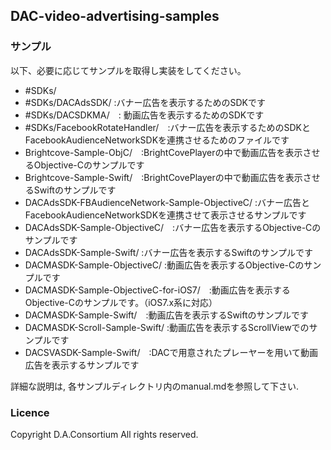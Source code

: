 ## DAC-video-advertising-samples

### サンプル

以下、必要に応じてサンプルを取得し実装をしてください。

- \#SDKs/
 - \#SDKs/DACAdsSDK/  :バナー広告を表示するためのSDKです
 - \#SDKs/DACSDKMA/　: 動画広告を表示するためのSDKです
 - \#SDKs/FacebookRotateHandler/　:バナー広告を表示するためのSDKとFacebookAudienceNetworkSDKを連携させるためのファイルです
- Brightcove-Sample-ObjC/　:BrightCovePlayerの中で動画広告を表示させるObjective-Cのサンプルです
- Brightcove-Sample-Swift/　:BrightCovePlayerの中で動画広告を表示させるSwiftのサンプルです
- DACAdsSDK-FBAudienceNetwork-Sample-ObjectiveC/ :バナー広告とFacebookAudienceNetworkSDKを連携させて表示させるサンプルです
- DACAdsSDK-Sample-ObjectiveC/　:バナー広告を表示するObjective-Cのサンプルです
- DACAdsSDK-Sample-Swift/ :バナー広告を表示するSwiftのサンプルです
- DACMASDK-Sample-ObjectiveC/ :動画広告を表示するObjective-Cのサンプルです
- DACMASDK-Sample-ObjectiveC-for-iOS7/　:動画広告を表示するObjective-Cのサンプルです。（iOS7.x系に対応）
- DACMASDK-Sample-Swift/　:動画広告を表示するSwiftのサンプルです
- DACMASDK-Scroll-Sample-Swift/ :動画広告を表示するScrollViewでのサンプルです
- DACSVASDK-Sample-Swift/　:DACで用意されたプレーヤーを用いて動画広告を表示するサンプルです

詳細な説明は, 各サンプルディレクトリ内のmanual.mdを参照して下さい.


### Licence

Copyright D.A.Consortium All rights reserved.
